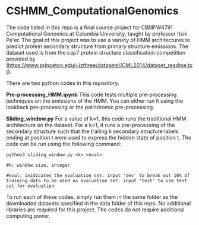 # CSHMM_ComputationalGenomics
The code listed in this repo is a final course project for CBMFW4791 Computational Genomics at Columbia University, taught by professor Itsik Pe'er. The goal of this project was to use a variety of HMM architectures to predict protein secondary structure from primary structure emissions.  The dataset used is from the cap7 protein structure classification competition provided by (https://www.princeton.edu/~jzthree/datasets/ICML2014/dataset_readme.txt).  

There are two python codes in this repository.

**Pre-processing_HMM.ipynb** This code tests multiple pre-processing techniques on the emissions of the HMM. You can either run it using the lookback pre-processing or the palindromic pre-processing.

**Sliding_window.py** For a value of k=1, this code runs the traditional HMM architecture on the dataset. For a k>1, it runs a pre-processing of the secondary structure such that the trailing k secondary structure labels ending at position t were used to express the hidden state of position t. The code can be run using the following command:
    
    python3 sliding_window.py <k> <eval>
    
    #k: window size, integer
    
    #eval: inidicates the evaluation set. input 'dev' to break out 10% of training data to be used as evaluation set. input 'test' to use test set for evaluation

To run each of these codes, simply run them in the same folder as the downloaded datasets specified in the data folder of this repo.
No additional libraries are required for this project. The codes do not require additional computing power.
